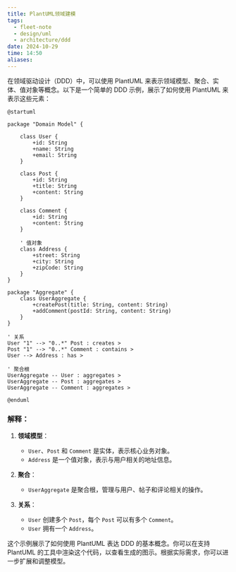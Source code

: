 ```yaml
---
title: PlantUML领域建模
tags:
  - fleet-note
  - design/uml
  - architecture/ddd
date: 2024-10-29
time: 14:50
aliases:
---
```


在领域驱动设计（DDD）中，可以使用 PlantUML 来表示领域模型、聚合、实体、值对象等概念。以下是一个简单的 DDD 示例，展示了如何使用 PlantUML 来表示这些元素：

```plantuml
@startuml

package "Domain Model" {
    
    class User {
        +id: String
        +name: String
        +email: String
    }

    class Post {
        +id: String
        +title: String
        +content: String
    }

    class Comment {
        +id: String
        +content: String
    }

    ' 值对象
    class Address {
        +street: String
        +city: String
        +zipCode: String
    }
}

package "Aggregate" {
    class UserAggregate {
        +createPost(title: String, content: String)
        +addComment(postId: String, content: String)
    }
}

' 关系
User "1" --> "0..*" Post : creates >
Post "1" --> "0..*" Comment : contains >
User --> Address : has >

' 聚合根
UserAggregate -- User : aggregates >
UserAggregate -- Post : aggregates >
UserAggregate -- Comment : aggregates >

@enduml
```

### 解释：

1. **领域模型**：
   - `User`、`Post` 和 `Comment` 是实体，表示核心业务对象。
   - `Address` 是一个值对象，表示与用户相关的地址信息。

2. **聚合**：
   - `UserAggregate` 是聚合根，管理与用户、帖子和评论相关的操作。

3. **关系**：
   - `User` 创建多个 `Post`，每个 `Post` 可以有多个 `Comment`。
   - `User` 拥有一个 `Address`。

这个示例展示了如何使用 PlantUML 表达 DDD 的基本概念。你可以在支持 PlantUML 的工具中渲染这个代码，以查看生成的图示。根据实际需求，你可以进一步扩展和调整模型。